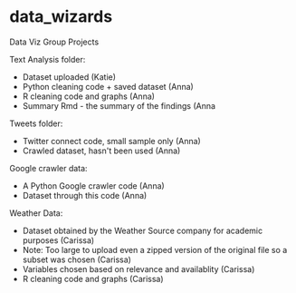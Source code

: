 # data_wizards
Data Viz Group Projects

Text Analysis folder: 
- Dataset uploaded (Katie)
- Python cleaning code + saved dataset (Anna)
- R cleaning code and graphs (Anna)
- Summary Rmd - the summary of the findings (Anna

Tweets folder:
- Twitter connect code, small sample only (Anna)
- Crawled dataset, hasn't been used (Anna)

Google crawler data: 
- A Python Google crawler code (Anna)
- Dataset through this code (Anna)

Weather Data:
- Dataset obtained by the Weather Source company for academic purposes (Carissa)
- Note: Too large to upload even a zipped version of the original file so a subset was chosen (Carissa)
- Variables chosen based on relevance and availablity (Carissa)
- R cleaning code and graphs (Carissa)
